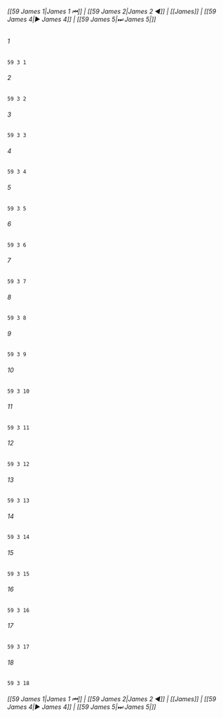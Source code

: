
###### [[59 James 1|James 1 ⏮]] | [[59 James 2|James 2 ◀]] | [[James]] | [[59 James 4|▶ James 4]] | [[59 James 5|⏭ James 5|]]

###### 1
``` verse
59 3 1 
```
###### 2
``` verse
59 3 2 
```
###### 3
``` verse
59 3 3 
```
###### 4
``` verse
59 3 4 
```
###### 5
``` verse
59 3 5 
```
###### 6
``` verse
59 3 6 
```
###### 7
``` verse
59 3 7 
```
###### 8
``` verse
59 3 8 
```
###### 9
``` verse
59 3 9 
```
###### 10
``` verse
59 3 10 
```
###### 11
``` verse
59 3 11 
```
###### 12
``` verse
59 3 12 
```
###### 13
``` verse
59 3 13 
```
###### 14
``` verse
59 3 14 
```
###### 15
``` verse
59 3 15 
```
###### 16
``` verse
59 3 16 
```
###### 17
``` verse
59 3 17 
```
###### 18
``` verse
59 3 18 
```

###### [[59 James 1|James 1 ⏮]] | [[59 James 2|James 2 ◀]] | [[James]] | [[59 James 4|▶ James 4]] | [[59 James 5|⏭ James 5|]]

